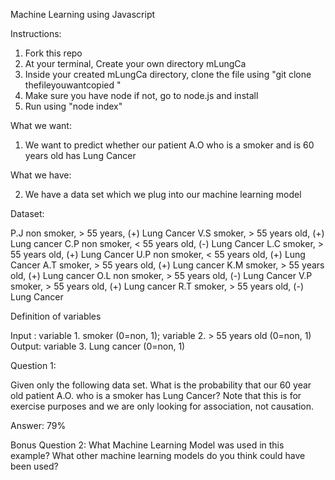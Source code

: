 Machine Learning using Javascript


Instructions:

1. Fork this repo
2. At your terminal, Create your own directory mLungCa
3. Inside your created mLungCa directory, clone the file using "git clone thefileyouwantcopied "
4. Make sure you have node if not, go to node.js and install
5. Run using "node index"

What we want:

1. We want to predict whether our patient A.O who is a smoker and is 60 years old has Lung Cancer 

What we have:

2. We have a data set which we plug into our machine learning model 

Dataset:

P.J non smoker, > 55 years, (+) Lung Cancer
V.S smoker, > 55 years old, (+) Lung cancer
C.P non smoker, < 55 years old, (-) Lung Cancer
L.C smoker, > 55 years old, (+) Lung Cancer 
U.P non smoker, < 55 years old, (+) Lung Cancer
A.T smoker, > 55 years old, (+) Lung cancer
K.M smoker, > 55 years old, (+) Lung cancer
O.L non smoker, > 55 years old, (-) Lung Cancer
V.P smoker, > 55 years old, (+) Lung cancer
R.T smoker, > 55 years old, (-) Lung Cancer

 
Definition of variables

Input : variable 1. smoker (0=non, 1); variable 2. > 55 years old (0=non, 1)
Output: variable 3. Lung cancer (0=non, 1)

Question 1: 

Given only the following data set. What is the probability that our 60 year old patient A.O. who is a smoker has Lung Cancer? 
Note that this is for exercise purposes and we are only looking for association, not causation.

Answer: 79%

Bonus Question 2: 
What Machine Learning Model was used in this example? What other machine learning models do you think could have been used?
